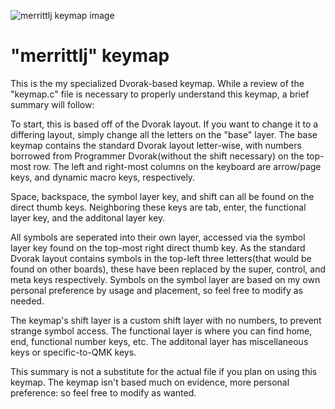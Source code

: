 ![merrittlj keymap image](https://i.imgur.com/5H9icXOh.png)

# "merrittlj" keymap

This is the my specialized Dvorak-based keymap. While a review of the "keymap.c" file is necessary to properly understand this keymap, a brief summary will follow:

To start, this is based off of the Dvorak layout. If you want to change it to a differing layout, simply change all the letters on the "base" layer. The base keymap contains the standard Dvorak layout letter-wise, with numbers borrowed from Programmer Dvorak(without the shift necessary) on the top-most row. The left and right-most columns on the keyboard are arrow/page keys, and dynamic macro keys, respectively.

Space, backspace, the symbol layer key, and shift can all be found on the direct thumb keys. Neighboring these keys are tab, enter, the functional layer key, and the additonal layer key.

All symbols are seperated into their own layer, accessed via the symbol layer key found on the top-most right direct thumb key. As the standard Dvorak layout contains symbols in the top-left three letters(that would be found on other boards), these have been replaced by the super, control, and meta keys respectively. Symbols on the symbol layer are based on my own personal preference by usage and placement, so feel free to modify as needed.

The keymap's shift layer is a custom shift layer with no numbers, to prevent strange symbol access. The functional layer is where you can find home, end, functional number keys, etc. The additonal layer has miscellaneous keys or specific-to-QMK keys.

This summary is not a substitute for the actual file if you plan on using this keymap. The keymap isn't based much on evidence, more personal preference: so feel free to modify as wanted.